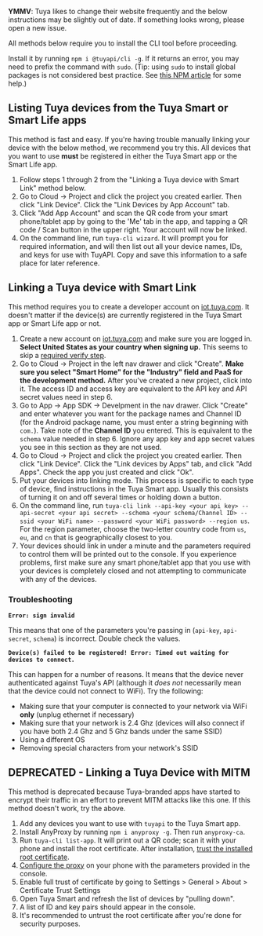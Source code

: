 **YMMV**: Tuya likes to change their website frequently and the below instructions may be slightly out of date. If something looks wrong, please open a new issue.

All methods below require you to install the CLI tool before proceeding.

Install it by running `npm i @tuyapi/cli -g`. If it returns an error, you may need to prefix the command with `sudo`. (Tip: using `sudo` to install global packages is not considered best practice. See [this NPM article](https://docs.npmjs.com/getting-started/fixing-npm-permissions) for some help.)

## Listing Tuya devices from the **Tuya Smart** or **Smart Life** apps

This method is fast and easy. If you're having trouble manually linking your device with the below method, we recommend you try this. All devices that you want to use **must** be registered in either the Tuya Smart app or the Smart Life app.

1. Follow steps 1 through 2 from the "Linking a Tuya device with Smart Link" method below.
2. Go to Cloud -> Project and click the project you created earlier. Then click "Link Device". Click the "Link Devices by App Account" tab.
3. Click "Add App Account" and scan the QR code from your smart phone/tablet app by going to the 'Me' tab in the app, and tapping a QR code / Scan button in the upper right. Your account will now be linked.
4. On the command line, run `tuya-cli wizard`. It will prompt you for required information, and will then list out all your device names, IDs, and keys for use with TuyAPI. Copy and save this information to a safe place for later reference.

## Linking a Tuya device with Smart Link

This method requires you to create a developer account on [iot.tuya.com](https://iot.tuya.com). It doesn't matter if the device(s) are currently registered in the Tuya Smart app or Smart Life app or not.

1. Create a new account on [iot.tuya.com](https://iot.tuya.com) and make sure you are logged in. **Select United States as your country when signing up.** This seems to skip a [required verify step](https://github.com/codetheweb/tuyapi/issues/425).
2. Go to Cloud -> Project in the left nav drawer and click "Create". **Make sure you select "Smart Home" for the "Industry" field and PaaS for the development method.** After you've created a new project, click into it. The access ID and access key are equivalent to the API key and API secret values need in step 6.
3. Go to App -> App SDK -> Develpment in the nav drawer. Click "Create" and enter whatever you want for the package names and Channel ID (for the Android package name, you must enter a string beginning with `com.`). Take note of the **Channel ID** you entered. This is equivalent to the `schema` value needed in step 6. Ignore any app key and app secret values you see in this section as they are not used.
4. Go to Cloud -> Project and click the project you created earlier. Then click "Link Device". Click the "Link devices by Apps" tab, and click "Add Apps". Check the app you just created and click "Ok".
5. Put your devices into linking mode.  This process is specific to each type of device, find instructions in the Tuya Smart app. Usually this consists of turning it on and off several times or holding down a button.
6. On the command line, run `tuya-cli link --api-key <your api key> --api-secret <your api secret> --schema <your schema/Channel ID> --ssid <your WiFi name> --password <your WiFi password> --region us`.  For the region parameter, choose the two-letter country code from `us`, `eu`, and `cn` that is geographically closest to you.
7. Your devices should link in under a minute and the parameters required to control them will be printed out to the console. If you experience problems, first make sure any smart phone/tablet app that you use with your devices is completely closed and not attempting to communicate with any of the devices.

### Troubleshooting

**`Error: sign invalid`**

This means that one of the parameters you're passing in (`api-key`, `api-secret`, `schema`) is incorrect. Double check the values.

**`Device(s) failed to be registered! Error: Timed out waiting for devices to connect.`**

This can happen for a number of reasons. It means that the device never authenticated against Tuya's API (although it *does not* necessarily mean that the device could not connect to WiFi). Try the following:
- Making sure that your computer is connected to your network via WiFi **only** (unplug ethernet if necessary)
- Making sure that your network is 2.4 Ghz (devices will also connect if you have both 2.4 Ghz and 5 Ghz bands under the same SSID)
- Using a different OS
- Removing special characters from your network's SSID

## **DEPRECATED** - Linking a Tuya Device with MITM

This method is deprecated because Tuya-branded apps have started to encrypt their traffic in an effort to prevent MITM attacks like this one.  If this method doesn't work, try the above.

1. Add any devices you want to use with `tuyapi` to the Tuya Smart app.
2. Install AnyProxy by running `npm i anyproxy -g`.  Then run `anyproxy-ca`.
3. Run `tuya-cli list-app`.  It will print out a QR code; scan it with your phone and install the root certificate.  After installation, [trust the installed root certificate](https://support.apple.com/en-nz/HT204477).
4. [Configure the proxy](http://www.iphonehacks.com/2017/02/how-to-configure-use-proxy-iphone-ipad.html) on your phone with the parameters provided in the console.
5. Enable full trust of certificate by going to Settings > General > About > Certificate Trust Settings
6. Open Tuya Smart and refresh the list of devices by "pulling down".
7. A list of ID and key pairs should appear in the console.
8. It's recommended to untrust the root certificate after you're done for security purposes.
